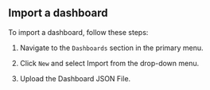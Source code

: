 ## Import a dashboard

To import a dashboard, follow these steps:

1. Navigate to the `Dashboards` section in the primary menu.

2. Click `New` and select Import from the drop-down menu.

3. Upload the Dashboard JSON File.